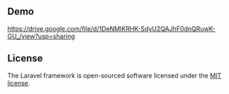 ## Demo

https://drive.google.com/file/d/1DeNMIKRHK-SdyU2QAJhF0dnQRuwK-GU_/view?usp=sharing

## License

The Laravel framework is open-sourced software licensed under the [MIT license](https://opensource.org/licenses/MIT).

